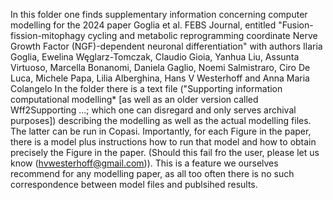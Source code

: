 In this folder one finds supplementary information concerning computer modelling for the 2024 paper Goglia et al. FEBS Journal, entitled 
"Fusion-fission-mitophagy cycling and metabolic reprogramming coordinate Nerve Growth Factor (NGF)-dependent neuronal differentiation"
with authors
Ilaria Goglia, Ewelina Węglarz-Tomczak, Claudio Gioia, Yanhua Liu, Assunta Virtuoso, Marcella Bonanomi, Daniela Gaglio, Noemi Salmistraro, Ciro De Luca, Michele Papa, Lilia Alberghina, Hans V Westerhoff and Anna Maria Colangelo
In the folder there is a text file ("Supporting information computational modelling* [as well as an older version called Wff2Supporting ...; which one can disregard and only serves archival purposes]) describing the modelling as well as the actual modelling files.  The latter can be run in Copasi.  Importantly, for each Figure in the paper, there is a model plus instructions how to run that model and how to obtain precisely the Figure in the paper.  (Should this fail fro the user, please let us know (hvwesterhoff@gmail.com)).  This is a feature we ourselves recommend for any modelling paper, as all too often there is no such correspondence between model files and publsihed results.
